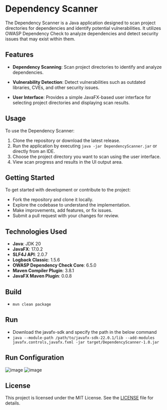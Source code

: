 # Dependency Scanner

The Dependency Scanner is a Java application designed to scan project directories for dependencies and identify potential vulnerabilities. It utilizes OWASP Dependency Check to analyze dependencies and detect security issues that may exist within them.

## Features

- **Dependency Scanning**: Scan project directories to identify and analyze dependencies.
  
- **Vulnerability Detection**: Detect vulnerabilities such as outdated libraries, CVEs, and other security issues.
  
- **User Interface**: Provides a simple JavaFX-based user interface for selecting project directories and displaying scan results.

## Usage

To use the Dependency Scanner:

1. Clone the repository or download the latest release.
2. Run the application by executing `java -jar DependencyScanner.jar` or directly from an IDE.
3. Choose the project directory you want to scan using the user interface.
4. View scan progress and results in the UI output area.

## Getting Started

To get started with development or contribute to the project:

- Fork the repository and clone it locally.
- Explore the codebase to understand the implementation.
- Make improvements, add features, or fix issues.
- Submit a pull request with your changes for review.

## Technologies Used

- **Java**: JDK 20
- **JavaFX**: 17.0.2
- **SLF4J API**: 2.0.7
- **Logback Classic**: 1.5.6
- **OWASP Dependency Check Core**: 6.5.0
- **Maven Compiler Plugin**: 3.8.1
- **JavaFX Maven Plugin**: 0.0.8

## Build
- `mvn clean package`
## Run
- Download the javafx-sdk and specify the path in the below command
- `java --module-path /path/to/javafx-sdk-22.0.1/lib --add-modules javafx.controls,javafx.fxml -jar target/DependencyScanner-1.0.jar`
## Run Configuration
![image](https://github.com/Sangeerththan/vulnera/assets/25486160/ae3c68fa-b0aa-43e4-9687-54c0e97bd331)
![image](https://github.com/Sangeerththan/vulnera/assets/25486160/7edfb5de-b662-48fe-bbd9-702efe42852a)

## License

This project is licensed under the MIT License. See the [LICENSE](LICENSE) file for details.
